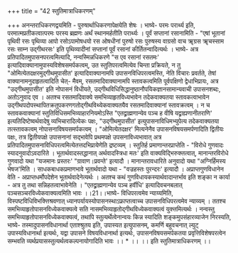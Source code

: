 +++
title = "42 स्तुतिमात्राधिकरणम्"

+++
अनन्तराधिकरणद्वयमिति - पुरुषार्थाधिकरणापेक्षयेति शेषः । भाष्ये- परमः परार्थ्य इति, परमात्मप्रतीकत्वात्परमः परस्य ब्रह्मणः अर्थं स्थानमर्हतीति परार्थ्यः । पूर्वं सप्तानां रसानामिति - "एषां भूतानां पृथिवी रसः पृथिव्या आपो रसोऽपामोषधयो रस ओषधीनां पुरुषो रसः पुरुषस्य वाग्रसो वाच ॠग्रस ॠचस्साम रसः साम्न उद्गीथरसः' इति पृथिव्यादीनां सप्तानां पूर्वं रसानां कीर्तितन्वादित्यर्थः । भाष्ये- अत्र प्रतिपादितमुपासनपरत्वमित्यादि, नन्वस्मिन्नधिकरणे "स एव रसानां रसतमः' इत्यादिवाक्यानामुपास्यविशेषसमर्पकत्वम्, उत स्तुतिपरत्वमित्येव चिन्ता प्रक्रियते, न तु "ओमित्येतदक्षरमुद्गीथमुपासीत' इत्यादिवाक्यानामपि उपासनविधिपरत्वमस्ति, नेति विचारः प्रवर्तते, तेषां वाक्यानामनुदाहृतत्वादिति चेत्- मैवम्, रसतमादिवाक्यानामपि स्तावकत्वमिति पूर्वपक्षिणो द्वेधाभिप्रायः, अत्र "उद्गीथमुपासीत' इति नोपासनं विधीयते, उद्गीथविधिसिद्धानुष्ठानौपयिकज्ञानसामान्यवाची उपासनशब्दः, अतोऽनुवाद एव । अतश्च रसतमादिवाक्ये समभिव्याहृतविध्यभावेन तदेकवाक्यतया स्तावकत्वाभावेन उद्गीथपदोपस्थापितक्रतुपकरणगतोद्गीथविथ्येकवाक्यतयैव रसतमादिवाक्यानां स्तावक्रत्वम् । न च स्तावकवाक्यानां स्तुतिविधिसमभिव्याहारनियमोऽस्ति "एतद्व्राह्मणान्येव पञ्च ह वीषि यद्व्राह्यणानीतराणि' इत्यतिदिष्टेष्वर्थवादेषु व्यभिचारादित्येकः पक्षः, "उद्गीथमुपासीत' इत्युपासनाविधिमभ्युपेत्य तदेकवाक्यतया तत्स्तावकत्वम् नोपासनाविषयसमर्पकत्वम् । "ओमित्येतदक्षर' मित्यनेनैव उपासनविषयसमर्पणादिति द्वितीयः पक्षः, तत्र द्वितीयपक्षे उपासनानां सद्भावेपि प्रथमपक्षे उपसनाविध्यभावात् अत्र प्रतिपादितमुपासनाविधिपरत्वमित्येतत्तदभिप्रायेणेति द्रष्टव्यम् । स्तुतिर्ह प्रमाणान्तरप्राप्तेति - "विरोधे गुणवादः स्यादनुवादोऽवदारिते । भूतार्थवादस्तद्धानात् अर्थवादस्त्रिधा मतः' इति वाक्यविद्भिरुक्त्तत्वात्, मानान्तरविरोधे गुणवादो यथा "यजमानः प्रस्तरः' "ग्रावाण।प्रवन्ते' इत्यादौ । मानान्तरावधारिते अनुवादो यथा "अग्निर्हिमस्य भेषज'मिति । साधकबाधकप्रमाणभावे भूतार्थवादो यथा - "वज्रहस्तः पुरन्दरः' इत्यादौ । अप्राप्तगुणविधानेन वेति - अप्राप्तधर्मोपदेशेन भूतार्थवादेनेत्यर्थः । अतश्च कथं गुणविधायकस्यार्थवादान्तर्भाव इति शङ्का न कार्या - अत्र तु तथा सन्निहतत्वाभावेनेति । "एतद्व्राह्मणान्येव पञ्च हर्वीधि' इत्यादिवचनबलात् पञ्चसञ्चरविध्येकवाक्यत्वमिति भावः ।।21।।भाष्ये- विधिपरत्वमेव न्याय्यमिति, विस्पष्टविधिविभक्त्तिश्रवणात् ध्यानपर्यायस्योपासनस्थाऽफ्राप्तत्वाच्च उपासनविधिपरत्वमेव न्याय्यम् । ततश्च समभिव्याहृतोपासनविध्येकवाक्यत्वे सति नासमभिव्याहृतोद्गीथविध्येकवाक्यत्वं युक्त्तमित्यर्थः । नन्वस्तु समभिव्याहृतोपासनविध्येकवाक्यत्वं, तथापि स्तुत्यर्थेत्वेनान्वयः किन्न स्यादिति शङ्कमुपसंहारव्याजेन निरस्यति, भाष्ये- तस्मादुपासनविधानार्था एताश्श्रुतय इति, उपास्यत इत्युपासनम्, कमर्णि बहुवचनात् ल्युट् उपास्यविधानार्था इत्यर्थः, यद्वा उपासने विषयविधानार्था इत्यर्थः, उपासनविषयसमर्पकतया प्रवृत्तिविशेषपरत्वेन सम्भवति व्यर्थप्रयासस्तुत्यर्थत्वकल्पनायोगादिति भावः ।। * ।। ।। इति स्तुतिमात्राधिकरणम् ।।